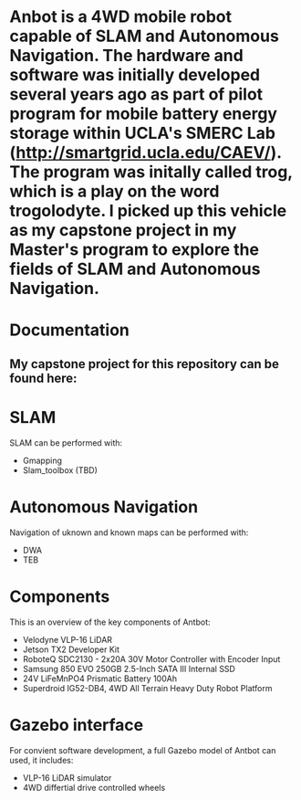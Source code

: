 # Anbot is a 4WD mobile robot capable of SLAM and Autonomous Navigation. The hardware and software was initially developed several years ago as part of pilot program for mobile battery energy storage within UCLA's SMERC Lab (http://smartgrid.ucla.edu/CAEV/). The program was initally called trog, which is a play on the word trogolodyte. I picked up this vehicle as my capstone project in my Master's program to explore the fields of SLAM and Autonomous Navigation.


# Documentation
My capstone project for this repository can be found here:
- 



# SLAM
SLAM can be performed with:
- Gmapping
- Slam_toolbox (TBD)


# Autonomous Navigation
Navigation of uknown and known maps can be performed with:
- DWA
- TEB


# Components
This is an overview of the key components of Antbot:
- Velodyne VLP-16 LiDAR
- Jetson TX2 Developer Kit
- RoboteQ SDC2130 - 2x20A 30V Motor Controller with Encoder Input
- Samsung 850 EVO 250GB 2.5-Inch SATA III Internal SSD
- 24V LiFeMnPO4 Prismatic Battery 100Ah
- Superdroid IG52-DB4, 4WD All Terrain Heavy Duty Robot Platform 


# Gazebo interface
For convient software development, a full Gazebo model of Antbot can used, it includes:
- VLP-16 LiDAR simulator
- 4WD differtial drive controlled wheels


